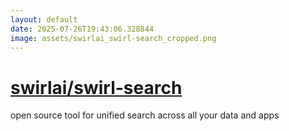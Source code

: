```yaml
---
layout: default
date: 2025-07-26T19:43:06.328844
image: assets/swirlai_swirl-search_cropped.png
---
```


# [swirlai/swirl-search](https://github.com/swirlai/swirl-search)

open source tool for unified search across all your data and apps
